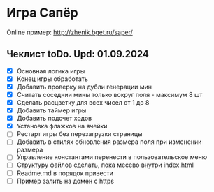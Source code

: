# Игра Сапёр

Online пример: http://zhenik.bget.ru/saper/  

## Чеклист toDo. Upd: 01.09.2024
- [x] Основная логика игры
- [x] Конец игры обработать
- [x] Добавить проверку на дубли генерации мин
- [x] Считать соседнии мины только вокруг поля - максимум 8 шт
- [x] Сделать расцветку для всех чисел от 1 до 8
- [x] Добавить таймер игры
- [x] Добавить подсчет ходов
- [x] Установка флажков на ячейки
- [ ] Рестарт игры без перезагрузки страницы
- [ ] Добавить в стилях обновления размера поля при изменении размера
- [ ] Управление константами перенести в пользовательское меню
- [ ] Структуру файлов сделать, пока месево внутри index.html
- [ ] Readme.md в порядок привести
- [ ] Пример залить на домен с https